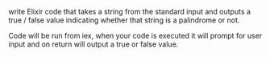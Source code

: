  write Elixir code that takes a string from the standard input and outputs a true / false value indicating whether that string is a palindrome or not.

Code will be run from iex, when your code is executed it will prompt for user input and on return will output a true or false value.
